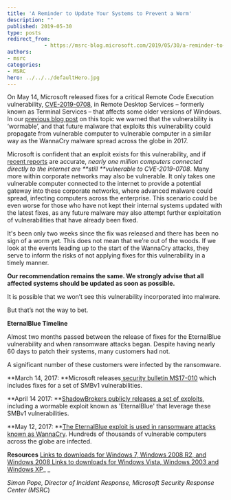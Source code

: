 ```yaml
---
title: 'A Reminder to Update Your Systems to Prevent a Worm'
description: ""
published: 2019-05-30
type: posts
redirect_from:
            - https://msrc-blog.microsoft.com/2019/05/30/a-reminder-to-update-your-systems-to-prevent-a-worm/
authors:
- msrc
categories:
- MSRC
hero: ../../../defaultHero.jpg
---
```

On May 14, Microsoft released fixes for a critical Remote Code Execution vulnerability, [CVE-2019-0708](https://portal.msrc.microsoft.com/en-US/security-guidance/advisory/CVE-2019-0708), in Remote Desktop Services – formerly known as Terminal Services – that affects some older versions of Windows. In our [previous blog post](https://blogs.technet.microsoft.com/msrc/2019/05/14/prevent-a-worm-by-updating-remote-desktop-services-cve-2019-0708/) on this topic we warned that the vulnerability is ‘wormable’, and that future malware that exploits this vulnerability could propagate from vulnerable computer to vulnerable computer in a similar way as the WannaCry malware spread across the globe in 2017.

Microsoft is confident that an exploit exists for this vulnerability, and if [recent reports](https://blog.erratasec.com/2019/05/almost-one-million-vulnerable-to.html) are accurate, _nearly one million computers connected directly to the internet are **still **vulnerable to CVE-2019-0708_. Many more within corporate networks may also be vulnerable. It only takes one vulnerable computer connected to the internet to provide a potential gateway into these corporate networks, where advanced malware could spread, infecting computers across the enterprise. This scenario could be even worse for those who have not kept their internal systems updated with the latest fixes, as any future malware may also attempt further exploitation of vulnerabilities that have already been fixed.

It's been only two weeks since the fix was released and there has been no sign of a worm yet. This does not mean that we’re out of the woods. If we look at the events leading up to the start of the WannaCry attacks, they serve to inform the risks of not applying fixes for this vulnerability in a timely manner.

**Our recommendation remains the same. We strongly advise that all affected systems should be updated as soon as possible.**

It is possible that we won’t see this vulnerability incorporated into malware.

But that’s not the way to bet.

**EternalBlue Timeline**

Almost two months passed between the release of fixes for the EternalBlue vulnerability and when ransomware attacks began. Despite having nearly 60 days to patch their systems, many customers had not.

A significant number of these customers were infected by the ransomware.

**March 14, 2017: **Microsoft releases[ security bulletin MS17-010](https://docs.microsoft.com/en-us/security-updates/SecurityBulletins/2017/ms17-010) which includes fixes for a set of SMBv1 vulnerabilities.

**April 14 2017: **[ShadowBrokers publicly releases a set of exploits](https://blogs.technet.microsoft.com/msrc/2017/04/14/protecting-customers-and-evaluating-risk/), including a wormable exploit known as 'EternalBlue' that leverage these SMBv1 vulnerabilities.

**May 12, 2017: **[The EternalBlue exploit is used in ransomware attacks known as WannaCry](https://blogs.technet.microsoft.com/msrc/2017/05/12/customer-guidance-for-wannacrypt-attacks/). Hundreds of thousands of vulnerable computers across the globe are infected.

**Resources** [Links to downloads for Windows 7, Windows 2008 R2, and Windows 2008 ](https://portal.msrc.microsoft.com/en-US/security-guidance/advisory/CVE-2019-0708)[Links to downloads for Windows Vista, Windows 2003 and Windows XP](https://support.microsoft.com/help/4500705)\_ \_

_Simon Pope, Director of Incident Response, Microsoft Security Response Center (MSRC_)
